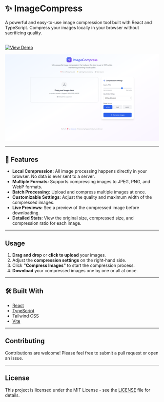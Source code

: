 # ✨ ImageCompress

A powerful and easy-to-use image compression tool built with React and TypeScript. Compress your images locally in your browser without sacrificing quality.

<br />

<a href="https://imgcmprs.netlify.app" target="_blank">
  <img src="https://img.shields.io/badge/View%20Demo-28a745?style=for-the-badge" alt="View Demo" />
</a>

![image](images/Screenshot%202025-07-21%20122234.png)

---

## 🚀 Features

- **Local Compression:** All image processing happens directly in your browser. No data is ever sent to a server.
- **Multiple Formats:** Supports compressing images to JPEG, PNG, and WebP formats.
- **Batch Processing:** Upload and compress multiple images at once.
- **Customizable Settings:** Adjust the quality and maximum width of the compressed images.
- **Live Previews:** See a preview of the compressed image before downloading.
- **Detailed Stats:** View the original size, compressed size, and compression ratio for each image.

---

## Usage

1. **Drag and drop** or **click to upload** your images.
2. Adjust the **compression settings** on the right-hand side.
3. Click **"Compress Images"** to start the compression process.
4. **Download** your compressed images one by one or all at once.

---

## 🛠️ Built With

- [React](https://reactjs.org/)
- [TypeScript](https://www.typescriptlang.org/)
- [Tailwind CSS](https://tailwindcss.com/)
- [Vite](https://vitejs.dev/)

---

## Contributing

Contributions are welcome! Please feel free to submit a pull request or open an issue.

---

## License

This project is licensed under the MIT License - see the [LICENSE](LICENSE) file for details.
